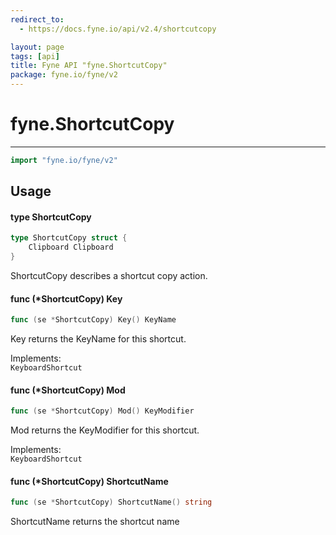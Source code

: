 ```yaml
---
redirect_to:
  - https://docs.fyne.io/api/v2.4/shortcutcopy

layout: page
tags: [api]
title: Fyne API "fyne.ShortcutCopy"
package: fyne.io/fyne/v2
---
```

# fyne.ShortcutCopy
---

```go
import "fyne.io/fyne/v2"
```

## Usage

#### type ShortcutCopy

```go
type ShortcutCopy struct {
	Clipboard Clipboard
}
```

ShortcutCopy describes a shortcut copy action.

#### func (*ShortcutCopy) Key

```go
func (se *ShortcutCopy) Key() KeyName
```
Key returns the KeyName for this shortcut.


<div class="implements">Implements: <code>
KeyboardShortcut</code></div>

#### func (*ShortcutCopy) Mod

```go
func (se *ShortcutCopy) Mod() KeyModifier
```
Mod returns the KeyModifier for this shortcut.


<div class="implements">Implements: <code>
KeyboardShortcut</code></div>

#### func (*ShortcutCopy) ShortcutName

```go
func (se *ShortcutCopy) ShortcutName() string
```
ShortcutName returns the shortcut name
